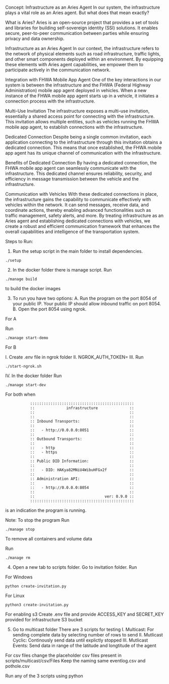 Concept: Infrastructure as an Aries Agent
In our system, the infrastructure plays a vital role as an Aries agent. But what does that mean exactly?

What is Aries?
Aries is an open-source project that provides a set of tools and libraries for building self-sovereign identity (SSI) solutions. It enables secure, peer-to-peer communication between parties while ensuring privacy and data ownership.

Infrastructure as an Aries Agent
In our context, the infrastructure refers to the network of physical elements such as road infrastructure, traffic lights, and other smart components deployed within an environment. By equipping these elements with Aries agent capabilities, we empower them to participate actively in the communication network.

Integration with FHWA Mobile App Agent
One of the key interactions in our system is between the infrastructure and the FHWA (Federal Highway Administration) mobile app agent deployed in vehicles. When a new instance of the FHWA mobile app agent starts up in a vehicle, it initiates a connection process with the infrastructure.

Multi-Use Invitation
The infrastructure exposes a multi-use invitation, essentially a shared access point for connecting with the infrastructure. This invitation allows multiple entities, such as vehicles running the FHWA mobile app agent, to establish connections with the infrastructure.

Dedicated Connection
Despite being a single common invitation, each application connecting to the infrastructure through this invitation obtains a dedicated connection. This means that once established, the FHWA mobile app agent has its unique channel of communication with the infrastructure.

Benefits of Dedicated Connection
By having a dedicated connection, the FHWA mobile app agent can seamlessly communicate with the infrastructure. This dedicated channel ensures reliability, security, and efficiency in message transmission between the vehicle and the infrastructure.

Communication with Vehicles
With these dedicated connections in place, the infrastructure gains the capability to communicate effectively with vehicles within the network. It can send messages, receive data, and coordinate actions, thereby enabling advanced functionalities such as traffic management, safety alerts, and more. By treating infrastructure as an Aries agent and establishing dedicated connections with vehicles, we create a robust and efficient communication framework that enhances the overall capabilities and intelligence of the transportation system.

Steps to Run:
1. Run the setup script in the main folder to install dependencies.

`./setup`

2. In the docker folder there is manage script.
Run

`./manage build`

to build the docker images

3. To run you have two options:
A. Run the program on the port 8054 of your public IP. Your public IP should allow inbound traffic on port 8054.
B. Open the port 8054 using ngrok. 

For A

Run

`./manage start-demo`

For B

I. Create .env file in ngrok folder
II. NGROK_AUTH_TOKEN=<the authtoken from ngrok>
III. Run

`./start-ngrok.sh`

IV. In the docker folder
Run

`./manage start-dev`


For both when 

               ::::::::::::::::::::::::::::::::::::::::::::::
               ::              infrastructure              ::
               ::                                          ::
               ::                                          ::
               :: Inbound Transports:                      ::
               ::                                          ::
               ::   - http://0.0.0.0:8051                  ::
               ::                                          ::
               :: Outbound Transports:                     ::
               ::                                          ::
               ::   - http                                 ::
               ::   - https                                ::
               ::                                          ::
               :: Public DID Information:                  ::
               ::                                          ::
               ::   - DID: HAKya82MNiU4WibuHFGx2f          ::
               ::                                          ::
               :: Administration API:                      ::
               ::                                          ::
               ::   - http://0.0.0.0:8054                  ::
               ::                                          ::
               ::                               ver: 0.9.0 ::
               ::::::::::::::::::::::::::::::::::::::::::::::
is an indication the program is running.

Note: To stop the program 
Run

`./manage stop`

To remove all containers and volume data

Run

`./manage rm`


4. Open a new tab to scripts folder. Go to invitation folder.
Run

For Windows

`python create-invitation.py`

For Linux

`python3 create-invitation.py`

For enabling s3
Create .env file and provide ACCESS_KEY and SECRET_KEY provided for infrastructure S3 bucket

5. Go to multicast folder 
There are 3 scripts for testing
I. Multicast: For sending complete data by selecting number of rows to send
II. Mutlicast Cyclic: Continously send data until explictly stopped
III. Mutlicast Events: Send data in range of the latitude and longtitude of the agent


For csv files change the placeholder csv files present in scripts/multicast/csv/Files
Keep the naming same eventlog.csv and pothole.csv

Run any of the 3 scripts using python
